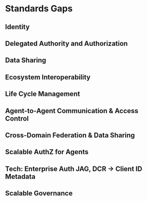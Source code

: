 # Standards Gaps

## Identity

## Delegated Authority and Authorization

## Data Sharing

## Ecosystem Interoperability

## Life Cycle Management

## Agent-to-Agent Communication & Access Control

## Cross-Domain Federation & Data Sharing

## Scalable AuthZ for Agents

## Tech: Enterprise Auth JAG, DCR → Client ID Metadata

## Scalable Governance
